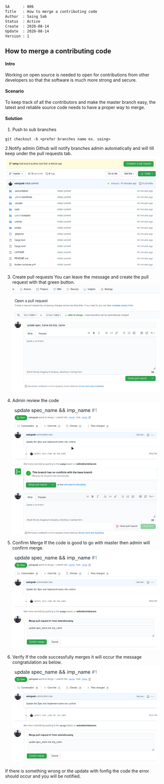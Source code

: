 ```
SA      : 006
Title   : How to merge a contributing code
Author  : Saing Sab
Status  : Active
Create  : 2020-08-14
Update  : 2020-08-14
Version : 1
```
## How to merge a contributing code
#### Intro
Working on open source is needed to open for contributions from other developers so that the software is much more strong and secure.

#### Scenario
To keep track of all the contributors and make the master branch easy, the latest and reliable source code needs to have a proper way to merge.

#### Solution
1. Push to sub branches 
```
git checkout -b <prefer branches name ex. saing>
```

2.Notify admin 
Github will notify branches admin automatically and will till keep under the pull requests tab.
![ci-save](images/github-001.png)

3. Create pull requests
You can leave the message and create the pull request with that green button.
![ci-save](images/github-002.png)

4. Admin review the code 
![ci-save](images/github-003.png)

5. Confirm Merge 
If the code is good to go with master then admin will confirm merge.
![ci-save](images/github-004.png)

6. Verify 
If the code successfully merges it will occur the message congratulation as below.
![ci-save](images/github-004.png)

If there is something wrong or the update with fonfig the code the error should occur and you will be notified.